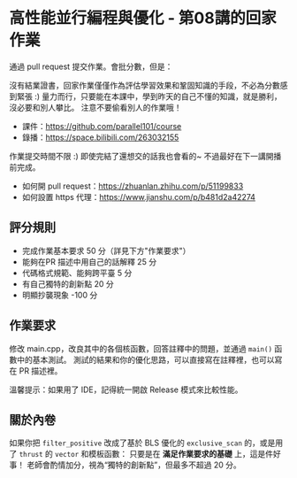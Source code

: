 # 高性能並行編程與優化 - 第08講的回家作業

通過 pull request 提交作業。會批分數，但是：

沒有結業證書，回家作業僅僅作為評估學習效果和鞏固知識的手段，不必為分數感到緊張 :)
量力而行，只要能在本課中，學到昨天的自己不懂的知識，就是勝利，沒必要和別人攀比。
注意不要偷看別人的作業哦！

- 課件：https://github.com/parallel101/course
- 錄播：https://space.bilibili.com/263032155

作業提交時間不限 :) 即使完結了還想交的話我也會看的~ 不過最好在下一講開播前完成。

- 如何開 pull request：https://zhuanlan.zhihu.com/p/51199833
- 如何設置 https 代理：https://www.jianshu.com/p/b481d2a42274

## 評分規則

- 完成作業基本要求 50 分（詳見下方"作業要求"）
- 能夠在PR 描述中用自己的話解釋 25 分
- 代碼格式規範、能夠跨平臺 5 分
- 有自己獨特的創新點 20 分
- 明顯抄襲現象 -100 分

## 作業要求

修改 main.cpp，改良其中的各個核函數，回答註釋中的問題，並通過 `main()` 函數中的基本測試。
測試的結果和你的優化思路，可以直接寫在註釋裡，也可以寫在 PR 描述裡。

溫馨提示：如果用了 IDE，記得統一開啟 Release 模式來比較性能。

## 關於內卷

如果你把 `filter_positive` 改成了基於 BLS 優化的 `exclusive_scan` 的，或是用了 `thrust` 的 `vector` 和模板函數：
只要是在 **滿足作業要求的基礎** 上，這是件好事！
老師會酌情加分，視為“獨特的創新點”，但最多不超過 20 分。
